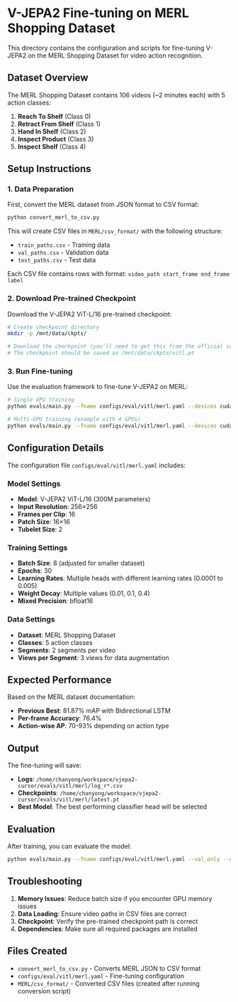 # V-JEPA2 Fine-tuning on MERL Shopping Dataset

This directory contains the configuration and scripts for fine-tuning V-JEPA2 on the MERL Shopping Dataset for video action recognition.

## Dataset Overview

The MERL Shopping Dataset contains 106 videos (~2 minutes each) with 5 action classes:
1. **Reach To Shelf** (Class 0)
2. **Retract From Shelf** (Class 1) 
3. **Hand In Shelf** (Class 2)
4. **Inspect Product** (Class 3)
5. **Inspect Shelf** (Class 4)

## Setup Instructions

### 1. Data Preparation

First, convert the MERL dataset from JSON format to CSV format:

```bash
python convert_merl_to_csv.py
```

This will create CSV files in `MERL/csv_format/` with the following structure:
- `train_paths.csv` - Training data
- `val_paths.csv` - Validation data  
- `test_paths.csv` - Test data

Each CSV file contains rows with format: `video_path start_frame end_frame label`

### 2. Download Pre-trained Checkpoint

Download the V-JEPA2 ViT-L/16 pre-trained checkpoint:

```bash
# Create checkpoint directory
mkdir -p /mnt/data/ckpts/

# Download the checkpoint (you'll need to get this from the official source)
# The checkpoint should be saved as /mnt/data/ckpts/vitl.pt
```

### 3. Run Fine-tuning

Use the evaluation framework to fine-tune V-JEPA2 on MERL:

```bash
# Single GPU training
python evals/main.py --fname configs/eval/vitl/merl.yaml --devices cuda:0 --debugmode True

# Multi-GPU training (example with 4 GPUs)
python evals/main.py --fname configs/eval/vitl/merl.yaml --devices cuda:0 cuda:1 cuda:2 cuda:3
```

## Configuration Details

The configuration file `configs/eval/vitl/merl.yaml` includes:

### Model Settings
- **Model**: V-JEPA2 ViT-L/16 (300M parameters)
- **Input Resolution**: 256×256
- **Frames per Clip**: 16
- **Patch Size**: 16×16
- **Tubelet Size**: 2

### Training Settings
- **Batch Size**: 8 (adjusted for smaller dataset)
- **Epochs**: 30
- **Learning Rates**: Multiple heads with different learning rates (0.0001 to 0.005)
- **Weight Decay**: Multiple values (0.01, 0.1, 0.4)
- **Mixed Precision**: bfloat16

### Data Settings
- **Dataset**: MERL Shopping Dataset
- **Classes**: 5 action classes
- **Segments**: 2 segments per video
- **Views per Segment**: 3 views for data augmentation

## Expected Performance

Based on the MERL dataset documentation:
- **Previous Best**: 81.87% mAP with Bidirectional LSTM
- **Per-frame Accuracy**: 76.4%
- **Action-wise AP**: 70-93% depending on action type

## Output

The fine-tuning will save:
- **Logs**: `/home/chanyong/workspace/vjepa2-cursor/evals/vitl/merl/log_r*.csv`
- **Checkpoints**: `/home/chanyong/workspace/vjepa2-cursor/evals/vitl/merl/latest.pt`
- **Best Model**: The best performing classifier head will be selected

## Evaluation

After training, you can evaluate the model:

```bash
python evals/main.py --fname configs/eval/vitl/merl.yaml --val_only --devices cuda:0 --debugmode True
```

## Troubleshooting

1. **Memory Issues**: Reduce batch size if you encounter GPU memory issues
2. **Data Loading**: Ensure video paths in CSV files are correct
3. **Checkpoint**: Verify the pre-trained checkpoint path is correct
4. **Dependencies**: Make sure all required packages are installed

## Files Created

- `convert_merl_to_csv.py` - Converts MERL JSON to CSV format
- `configs/eval/vitl/merl.yaml` - Fine-tuning configuration
- `MERL/csv_format/` - Converted CSV files (created after running conversion script) 